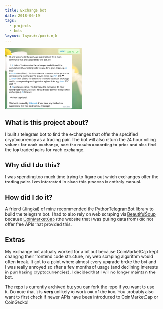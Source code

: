 ```yaml
---
title: Exchange bot
date: 2018-06-19
tags:
  - projects
  - bots
layout: layouts/post.njk
---
```


<img src="/img/exchange-bot.png" alt="A screenshot of the user interface of my exchange bot" style="width: 50%;"/>

## What is this project about?

I built a telegram bot to find the exchanges that offer the specified cryptocurrency as a trading pair. The bot will also return the 24 hour rolling volume for each exchange, sort the results according to price and also find the top traded pairs for each exchange.

## Why did I do this?

I was spending too much time trying to figure out which exchanges offer the trading pairs I am interested in since this process is entirely manual.

## How did I do it?

A friend (Jingkai) of mine recommended the [PythonTelegramBot](https://github.com/python-telegram-bot/python-telegram-bot) library to build the telegram bot. I had to also rely on web scraping via [BeautifulSoup](https://www.crummy.com/software/BeautifulSoup/bs4/doc/) because [CoinMarketCap](https://coinmarketcap.com/) (the website that I was pulling data from) did not offer free APIs that provided this.

## Extras

My exchange bot actually worked for a bit but because CoinMarketCap kept changing their frontend code structure, my web scraping algorithm would often break. It got to a point where almost every upgrade broke the bot and I was really annoyed so after a few months of usage (and declining interests in purchasing cryptocurrencies), I decided that I will no longer maintain the bot.

The [repo](https://github.com/STYJ/Exchange-Bot) is currently archived but you can fork the repo if you want to use it. Do note that it is **very** unlikely to work out of the box. You probably also want to first check if newer APIs have been introduced to CoinMarketCap or CoinGecko!
